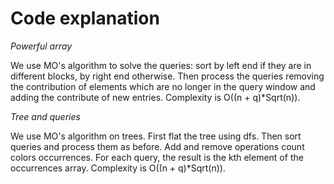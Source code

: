 # Code explanation

*Powerful array*

We use MO's algorithm to solve the queries: sort by left end if they are in different blocks, by right end otherwise. Then process the queries removing the contribution of elements which are no longer in the query window and adding the contribute of new entries. Complexity is O((n + q)*Sqrt(n)).

*Tree and queries*

We use MO's algorithm on trees. First flat the tree using dfs. Then sort queries and process them as before. Add and remove operations count colors occurrences. For each query, the result is the kth element of the occurrences array. Complexity is O((n + q)*Sqrt(n)).